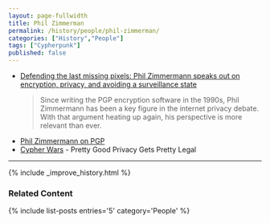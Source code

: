 ```yaml
---
layout: page-fullwidth
title: Phil Zimmerman
permalink: /history/people/phil-zimmerman/
categories: ["History","People"]
tags: ["Cypherpunk"]
published: false
---
```


* [Defending the last missing pixels: Phil Zimmermann speaks out on encryption, privacy, and avoiding a surveillance state](https://www.techrepublic.com/article/defending-the-last-missing-pixels-phil-zimmermann/)
  >Since writing the PGP encryption software in the 1990s, Phil Zimmermann has been a key figure in the internet privacy debate. With that argument heating up again, his perspective is more relevant than ever.
* [Phil Zimmermann on PGP](https://philzimmermann.com/EN/essays/index.html)
* [Cypher Wars](https://www.wired.com/1994/11/cypher-wars/) - Pretty Good Privacy Gets Pretty Legal

---

{% include _improve_history.html %}
### Related Content

{% include list-posts entries='5'  category='People' %}
